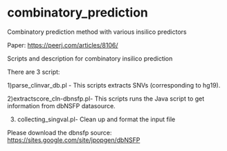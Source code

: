 # combinatory_prediction
Combinatory prediction method with various insilico predictors


Paper: https://peerj.com/articles/8106/

Scripts and description for combinatory insilico prediction 


There are 3 script:

1)parse_clinvar_db.pl - This scripts extracts SNVs (corresponding to hg19).

2)extractscore_cln-dbnsfp.pl- This scripts runs the Java script to get information from dbNSFP datasource.

3) collecting_singval.pl- Clean up and format the input file


Please download the dbnsfp source: https://sites.google.com/site/jpopgen/dbNSFP

